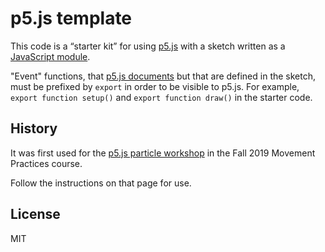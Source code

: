 # p5.js template

This code is a “starter kit” for using [p5.js](https://p5js.org) with a sketch
written as a [JavaScript
module](https://developer.mozilla.org/en-US/docs/Web/JavaScript/Guide/Modules).

"Event" functions, that [p5.js documents](https://p5js.org/reference/) but that
are defined in the sketch, must be prefixed by `export` in order to be visible
to p5.js. For example, `export function setup()` and `export function draw()` in
the starter code.

## History

It was first used for the [p5.js particle
workshop](https://www.notion.so/P5-js-Particle-Workshop-aba7992a689c457a8cca10e2f49e6a04)
in the Fall 2019 Movement Practices course.

Follow the instructions on that page for use.

## License

MIT
